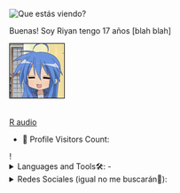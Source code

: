 <!-- ![ProfileBanner](https://github.com/RiyanPC/RiyanPC/blob/main/baner%20verde.jpg) -->
![Que estás viendo?](https://i.pinimg.com/736x/62/56/4a/62564a92114473a43a3e6370538ae618.jpg)



<!-- About Mee >:) -->
Buenas! Soy Riyan tengo 17 años [blah blah]   

![FunnyGif](https://github.com/RiyanPC/RiyanPC/blob/main/C7HT.gif)</br><br/>

[R audio](https://github.com/RiyanPC/RiyanPC/blob/main/Decaying%20Winter%20-%20Calm%20Night%20remix%20(ft.%20Deepwoken%20and%20TDS)%20(8k%20sub%20thing).mp3)


- 🎢 Profile Visitors Count:
<!-- ![Visitas en mi perfil](https://komarev.com/ghpvc/?username=RiyanPC&color=blue&label=Visitas)-->! 


<br/>

<details>
<summary>
Languages and Tools🛠:
  -
</summary>

  <br/>
<code><img height="20" src="https://raw.githubusercontent.com/github/explore/80688e429a7d4ef2fca1e82350fe8e3517d3494d/topics/html/html.png"></code>
<code><img height="20" src="https://raw.githubusercontent.com/github/explore/80688e429a7d4ef2fca1e82350fe8e3517d3494d/topics/css/css.png"></code>
<code><img height="20" src="https://raw.githubusercontent.com/github/explore/80688e429a7d4ef2fca1e82350fe8e3517d3494d/topics/javascript/javascript.png"></code>
<code><img height="20" src="https://raw.githubusercontent.com/github/explore/80688e429a7d4ef2fca1e82350fe8e3517d3494d/topics/mysql/mysql.png"></code>
</details>

<details>
<summary> Redes Sociales (igual no me buscarán🤝): </summary>  
-
